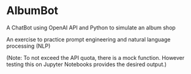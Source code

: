 # AlbumBot
A ChatBot using OpenAI API and Python to simulate an album shop

An exercise to practice prompt engineering and natural language processing (NLP)

(Note: To not exceed the API quota, there is a mock function. However testing this on Jupyter Notebooks
provides the desired output.)